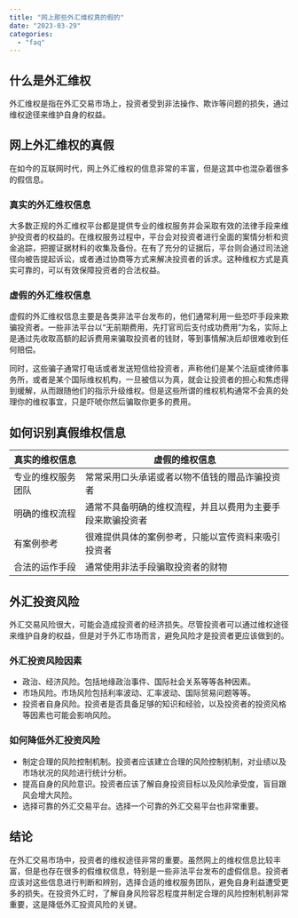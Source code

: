 ```yaml
---
title: "网上那些外汇维权真的假的"
date: "2023-03-29"
categories: 
  - "faq"
---
```


## 什么是外汇维权

外汇维权是指在外汇交易市场上，投资者受到非法操作、欺诈等问题的损失，通过维权途径来维护自身的权益。

## 网上外汇维权的真假

在如今的互联网时代，网上外汇维权的信息非常的丰富，但是这其中也混杂着很多的假信息。

### 真实的外汇维权信息

大多数正规的外汇维权平台都是提供专业的维权服务并会采取有效的法律手段来维护投资者的权益的。在维权服务过程中，平台会对投资者进行全面的案情分析和资金追踪，把握证据材料的收集及备份。在有了充分的证据后，平台则会通过司法途径向被告提起诉讼，或者通过协商等方式来解决投资者的诉求。这种维权方式是真实可靠的，可以有效保障投资者的合法权益。

### 虚假的外汇维权信息

虚假的外汇维权信息主要是各类非法平台发布的，他们通常利用一些恐吓手段来欺骗投资者。一些非法平台以“无前期费用，先打官司后支付成功费用”为名，实际上是通过先收取高额的起诉费用来骗取投资者的钱财，等到事情解决后却很难收到任何赔偿。

同时，这些骗子通常打电话或者发送短信给投资者，声称他们是某个法庭或律师事务所，或者是某个国际维权机构，一旦被信以为真，就会让投资者的担心和焦虑得到缓解，从而跟随他们的指示升级维权。但是这些所谓的维权机构通常不会真的处理你的维权事宜，只是吓唬你然后骗取你更多的费用。

## 如何识别真假维权信息

| 真实的维权信息 | 虚假的维权信息 |
| --- | --- |
| 专业的维权服务团队 | 常常采用口头承诺或者以物不值钱的赠品诈骗投资者 |
| 明确的维权流程 | 通常不具备明确的维权流程，并且以费用为主要手段来欺骗投资者 |
| 有案例参考 | 很难提供具体的案例参考，只能以宣传资料来吸引投资者 |
| 合法的运作手段 | 通常使用非法手段骗取投资者的财物 |

## 外汇投资风险

外汇交易风险很大，可能会造成投资者的经济损失。尽管投资者可以通过维权途径来维护自身的权益，但是对于外汇市场而言，避免风险才是投资者更应该做到的。

### 外汇投资风险因素

- 政治、经济风险。包括地缘政治事件、国际社会关系等等各种因素。
- 市场风险。市场风险包括利率波动、汇率波动、国际贸易问题等等。
- 投资者自身风险。投资者是否具备足够的知识和经验，以及投资者的投资风格等因素也可能会影响风险。

### 如何降低外汇投资风险

- 制定合理的风险控制机制。投资者应该建立合理的风险控制机制，对业绩以及市场状况的风险进行统计分析。
- 提高自身的风险意识。投资者应该了解自身投资目标以及风险承受度，盲目跟风会增大风险。
- 选择可靠的外汇交易平台。选择一个可靠的外汇交易平台也非常重要。

## 结论

在外汇交易市场中，投资者的维权途径非常的重要。虽然网上的维权信息比较丰富，但是也存在很多的假维权信息，特别是一些非法平台发布的虚假信息。投资者应该对这些信息进行判断和辨别，选择合适的维权服务团队，避免自身利益遭受更多的损失。在投资外汇时，了解自身风险容忍程度并制定合理的风险控制机制非常重要，这是降低外汇投资风险的关键。
